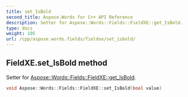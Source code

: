```yaml
---
title: set_IsBold
second_title: Aspose.Words for C++ API Reference
description: Setter for Aspose::Words::Fields::FieldXE::get_IsBold. 
type: docs
weight: 105
url: /cpp/aspose.words.fields/fieldxe/set_isbold/
---
```

## FieldXE.set_IsBold method


Setter for [Aspose::Words::Fields::FieldXE::get_IsBold](../get_isbold/).

```cpp
void Aspose::Words::Fields::FieldXE::set_IsBold(bool value)
```

